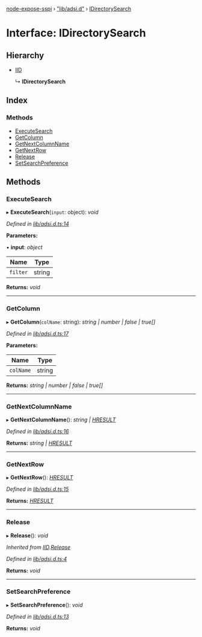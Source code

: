 [node-expose-sspi](../README.md) › ["lib/adsi.d"](../modules/_lib_adsi_d_.md) › [IDirectorySearch](_lib_adsi_d_.idirectorysearch.md)

# Interface: IDirectorySearch

## Hierarchy

* [IID](_lib_adsi_d_.iid.md)

  ↳ **IDirectorySearch**

## Index

### Methods

* [ExecuteSearch](_lib_adsi_d_.idirectorysearch.md#executesearch)
* [GetColumn](_lib_adsi_d_.idirectorysearch.md#getcolumn)
* [GetNextColumnName](_lib_adsi_d_.idirectorysearch.md#getnextcolumnname)
* [GetNextRow](_lib_adsi_d_.idirectorysearch.md#getnextrow)
* [Release](_lib_adsi_d_.idirectorysearch.md#release)
* [SetSearchPreference](_lib_adsi_d_.idirectorysearch.md#setsearchpreference)

## Methods

###  ExecuteSearch

▸ **ExecuteSearch**(`input`: object): *void*

*Defined in [lib/adsi.d.ts:14](https://github.com/jlguenego/node-expose-sspi/blob/d0f69f6/lib/adsi.d.ts#L14)*

**Parameters:**

▪ **input**: *object*

Name | Type |
------ | ------ |
`filter` | string |

**Returns:** *void*

___

###  GetColumn

▸ **GetColumn**(`colName`: string): *string | number | false | true[]*

*Defined in [lib/adsi.d.ts:17](https://github.com/jlguenego/node-expose-sspi/blob/d0f69f6/lib/adsi.d.ts#L17)*

**Parameters:**

Name | Type |
------ | ------ |
`colName` | string |

**Returns:** *string | number | false | true[]*

___

###  GetNextColumnName

▸ **GetNextColumnName**(): *string | [HRESULT](../modules/_lib_adsi_d_.md#hresult)*

*Defined in [lib/adsi.d.ts:16](https://github.com/jlguenego/node-expose-sspi/blob/d0f69f6/lib/adsi.d.ts#L16)*

**Returns:** *string | [HRESULT](../modules/_lib_adsi_d_.md#hresult)*

___

###  GetNextRow

▸ **GetNextRow**(): *[HRESULT](../modules/_lib_adsi_d_.md#hresult)*

*Defined in [lib/adsi.d.ts:15](https://github.com/jlguenego/node-expose-sspi/blob/d0f69f6/lib/adsi.d.ts#L15)*

**Returns:** *[HRESULT](../modules/_lib_adsi_d_.md#hresult)*

___

###  Release

▸ **Release**(): *void*

*Inherited from [IID](_lib_adsi_d_.iid.md).[Release](_lib_adsi_d_.iid.md#release)*

*Defined in [lib/adsi.d.ts:4](https://github.com/jlguenego/node-expose-sspi/blob/d0f69f6/lib/adsi.d.ts#L4)*

**Returns:** *void*

___

###  SetSearchPreference

▸ **SetSearchPreference**(): *void*

*Defined in [lib/adsi.d.ts:13](https://github.com/jlguenego/node-expose-sspi/blob/d0f69f6/lib/adsi.d.ts#L13)*

**Returns:** *void*
